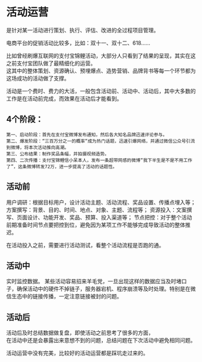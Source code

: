# 活动运营

是针对某一活动进行策划、执行、评估、改进的全过程项目管理。

电商平台的促销活动比较多，比如：双十一、双十二、618……

比如曾经刷爆互联网的支付宝锦鲤活动，大部分人只看到了结果的呈现，其实在这之前支付宝团队做了最精细化的运营。  
这其中的整体策划、资源确认、预埋爆点、造势营销、品牌背书等每一个环节都为这场成功的活动做了支撑。

活动是一个费时、费力的大活，一般包含活动前、活动中、活动后，其中大多数的工作是在活动前完成，而效果在活动后才能看到。

## 4个阶段：

```text
第一、启动阶段：首先在支付宝微博发布通知，然后各大知名品牌迅速评论参与。
第二、爆发阶段：“三百万分之一的概率“成为热门话题，迅速引爆网络，并通过微信公众号引流到微博，将本次活动推向高潮。
第三、公布结果：制作奖品条幅，并拍摄视频造势。
第四、二次传播：支付宝锦鲤信小呆本人，发布一条超带网感的微博“我下半生是不是不用工作了”，这条微博转发72万，进一步提高了活动的话题性。
```

## 活动前

用户调研：根据目标用户，设计活动主题、活动流程、奖品设置、传播点埋入等；
方案撰写：背景、目的、时间、地点、对象、主题、流程等；
资源投入：文案撰写、页面设计、功能开发、奖品、预算、投入渠道等；
节点把控：对于整个活动前期准备时间节点要把控到位，避免因为某项工作不能够完成导致活动的整体推迟。

在活动投入之前，需要进行活动测试，看整个活动流程是否跑的通。

## 活动中

实时监控数据。
某些活动容易招来羊毛党，一旦出现这样的数据应当及时堵口子，确保活动中的硬件不掉链子，服务器宕机、程序崩溃等及时处理。特别是在微信生态中的链接传播，一定注意链接被封的问题。

## 活动后

活动后及时总结数据做复盘，即使活动之前思考了很多的方面，  
在活动中还是会暴露出来意想不到的问题，总结问题在下次活动中避免相同问题。

活动运营中没有完美，比较好的活动运营都是踩坑走过来的。